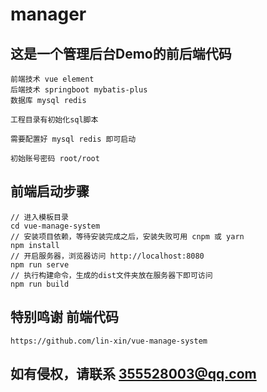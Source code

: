 ﻿# manager
## 这是一个管理后台Demo的前后端代码
```
前端技术 vue element
后端技术 springboot mybatis-plus
数据库 mysql redis

工程目录有初始化sql脚本

需要配置好 mysql redis 即可启动

初始账号密码 root/root
```
## 前端启动步骤
```
// 进入模板目录
cd vue-manage-system
// 安装项目依赖，等待安装完成之后，安装失败可用 cnpm 或 yarn
npm install
// 开启服务器，浏览器访问 http://localhost:8080
npm run serve
// 执行构建命令，生成的dist文件夹放在服务器下即可访问
npm run build
```

## 特别鸣谢 前端代码
```
https://github.com/lin-xin/vue-manage-system
```

## 如有侵权，请联系 355528003@qq.com

